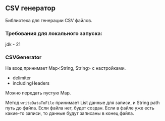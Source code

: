 ## CSV генератор
Библиотека для генерации CSV файлов.

### Требования для локального запуска:
jdk - 21

### CSVGenerator
На вход принимает Map<String, String> с настройками. 
- delimiter
- includingHeaders

Можно передать пустую Map.

Метод ```writeDataToFile``` принимает List<T> данные для записи, и String path путь до файла. Если файла нет, будет создан.
Если в файле уже есть какие-то записи, то данные будут записаны в конец файла.

